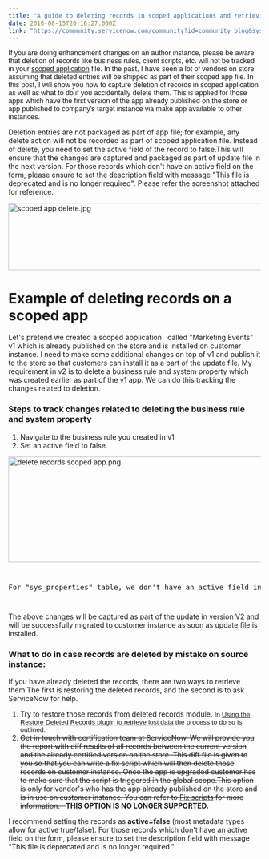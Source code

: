 ```yaml
---
title: "A guide to deleting records in scoped applications and retrieving them"
date: 2016-08-15T20:16:27.000Z
link: "https://community.servicenow.com/community?id=community_blog&sys_id=29ace225dbd0dbc01dcaf3231f961953"
---
```

<p><span style="font-family: arial, helvetica, sans-serif;">If you are doing enhancement changes on an author instance, please be aware that deletion of records like business rules, client scripts, etc. will not be tracked in your <a title="ocs.servicenow.com/bundle/helsinki-application-development/page/build/applications/concept/c_ApplicationScope.html" href="https://docs.servicenow.com/bundle/helsinki-application-development/page/build/applications/concept/c_ApplicationScope.html">scoped application</a> file. In the past, I have seen a lot of vendors on store assuming that deleted entries will be shipped as part of their scoped app file. In this post, I will</span><span style="font-family: arial, helvetica, sans-serif;"> show you how to capture deletion of records in scoped application as well as what to do if you accidentally delete them. This is applied for those apps which have the first version of the app already published on the store or app published to company's target instance via make app available to other instances.</span></p><p></p><p>Deletion entries are not packaged as part of app file; for example, any delete action will not be recorded as part of scoped application file. Instead of delete, you need to set the active field of the record to false.This will ensure that the changes are captured and packaged as part of update file in the next version. For those records which don't have an active field on the form, please ensure to set the description field with message "This file is deprecated and is no longer required". Please refer the screenshot attached for reference.</p><p><img   alt="scoped app delete.jpg" class="image-2 jive-image" src="761ce006dbd4dfc068c1fb651f961924.iix" style="width: 620px; height: 134px; display: block; margin-left: auto; margin-right: auto;"/></p><p></p><h1>Example of deleting records on a scoped app</h1><p>Let's pretend we created a scoped application   called "Marketing Events" v1 which is already published on the store and is installed on customer instance. I need to make some additional changes on top of v1 and publish it to the store so that customers can install it as a part of the update file. My requirement in v2 is to delete a business rule and system property which was created earlier as part of the v1 app. We can do this tracking the changes related to deletion.</p><p></p><h3>Steps to track changes related to deleting the business rule and system property</h3><ol><li>Navigate to the business rule you created in v1</li><li>Set an active field to false.</li></ol><p><img   alt="delete records scoped app.png" class="image-3 jive-image" src="1dbb084edb9cdb048c8ef4621f9619c6.iix" style="width: 620px; height: 211px; display: block; margin-left: auto; margin-right: auto;"/></p><p></p><pre class="jive_text_macro jive_macro_alert" data-renderedposition="816.59375_8_1192_112"><pre __default_attr="info" __jive_macro_name="alert" alert="info" class="jive_text_macro jive_macro_alert" data-renderedposition="840.59375_40_1150_64"><p>For "sys_properties" table, we don't have an active field in the base system. For those records which don't have an active field we recommend you to just update the description field with the message, "This file is deprecated and is no longer required." The same steps will be followed for any records which don't have active field in the base system.</p></pre></pre><p>The above changes will be captured as part of the update in version V2 and will be successfully migrated to customer instance as soon as update file is installed.</p><p></p><h3>What to do in case records are deleted by mistake on source instance:</h3><p>If you have already deleted the records, there are two ways to retrieve them.The first is restoring the deleted records, and the second is to ask ServiceNow for help.</p><p></p><ol><li>Try to restore those records from deleted records module. <span style="font-family: arial, helvetica, sans-serif; font-size: 10pt;">In <a title="Using the Restore Deleted Records plugin to retrieve lost data" __default_attr="4019" __jive_macro_name="blogpost" class="jive_macro jive_macro_blogpost" data-orig-content="Using the Restore Deleted Records plugin to retrieve lost data" data-renderedposition="1056.390625_416.921875_385_15" href="/community?id=community_blog&sys_id=356dea29dbd0dbc01dcaf3231f96195f">Using the Restore Deleted Records plugin to retrieve lost data</a> the process to do so is outlined.</span></li><li><span style="text-decoration: line-through;">Get in touch with certification team at ServiceNow. We will provide you the report with diff results of all records between the current version and the already certified version on the store. This diff file is given to you so that you can write a fix script which will then delete those records on customer instance. Once the app is upgraded customer has to make sure that the script is triggered in the global scope.This option is only for vendor's who has the app already published on the store and is in use on customer instance. You can refer to <a href="https://docs.servicenow.com/bundle/geneva-custom-application-development/page/build/applications/concept/c_FixScripts.html" title="https://docs.servicenow.com/bundle/geneva-custom-application-development/page/build/applications/concept/c_FixScripts.html">Fix scripts</a> for more information.   </span><strong>THIS OPTION IS NO LONGER SUPPORTED.</strong></li></ol><p></p><p>I recommend setting the records as <strong>active=false</strong> (most metadata types allow for active true/false). For those records which don't have an active field on the form, please ensure to set the description field with message "This file is deprecated and is no longer required."</p>